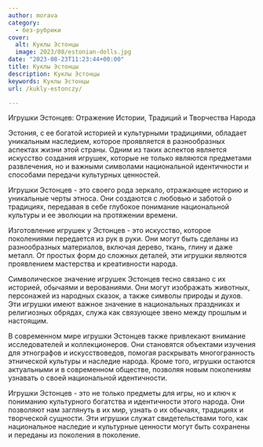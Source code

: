 ```yaml
---
author: morava
category:
  - без-рубрики
cover:
  alt: Куклы Эстонцы
  image: 2023/08/estonian-dolls.jpg
date: "2023-08-23T11:23:44+00:00"
title: Куклы Эстонцы
description: Куклы Эстонцы
keywords: Куклы Эстонцы
url: /kukly-estonczy/

---
```

Игрушки Эстонцев: Отражение Истории, Традиций и Творчества Народа

Эстония, с ее богатой историей и культурными традициями, обладает уникальным наследием, которое проявляется в разнообразных аспектах жизни этой страны. Одним из таких аспектов является искусство создания игрушек, которые не только являются предметами развлечения, но и важными символами национальной идентичности и способами передачи культурных ценностей.

Игрушки Эстонцев \- это своего рода зеркало, отражающее историю и уникальные черты этноса. Они создаются с любовью и заботой о традициях, передавая в себе глубокое понимание национальной культуры и ее эволюции на протяжении времени.

Изготовление игрушек у Эстонцев \- это искусство, которое поколениями передается из рук в руки. Они могут быть сделаны из разнообразных материалов, включая дерево, ткань, глину и даже металл. От простых форм до сложных деталей, эти игрушки являются проявлением мастерства и креативности народа.

Символическое значение игрушек Эстонцев тесно связано с их историей, обычаями и верованиями. Они могут изображать животных, персонажей из народных сказок, а также символы природы и духов. Эти игрушки имеют важное значение в национальных праздниках и религиозных обрядах, служа как связующее звено между прошлым и настоящим.

В современном мире игрушки Эстонцев также привлекают внимание исследователей и коллекционеров. Они становятся объектами изучения для этнографов и искусствоведов, помогая раскрывать многогранность этнической культуры и наследие народа. Кроме того, игрушки остаются актуальными и в современном обществе, позволяя новым поколениям узнавать о своей национальной идентичности.

Игрушки Эстонцев \- это не только предметы для игры, но и ключ к пониманию культурного богатства и идентичности этого народа. Они позволяют нам заглянуть в их мир, узнать о их обычаях, традициях и творческой сущности. Эти игрушки служат свидетельствами того, как национальное наследие и культурные ценности могут быть сохранены и переданы из поколения в поколение.
